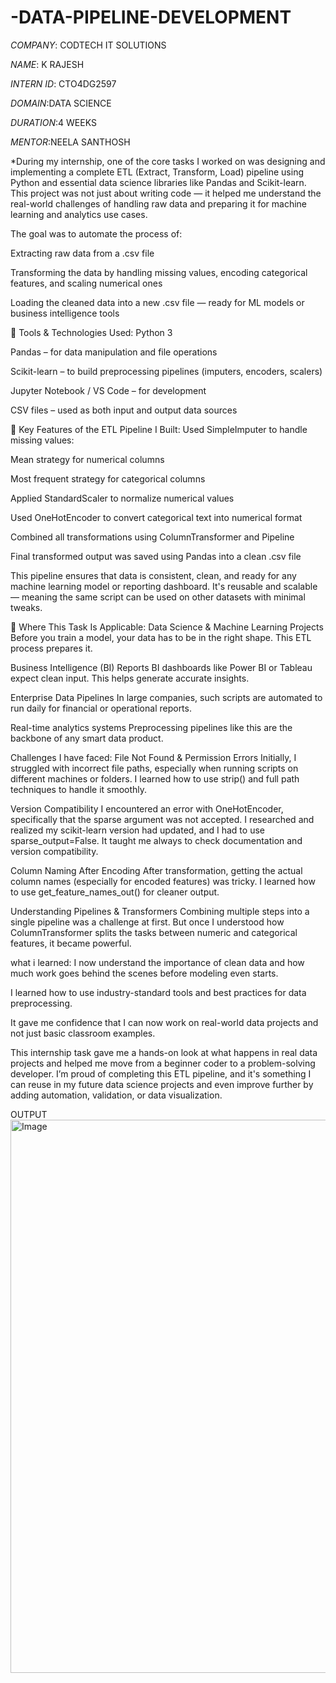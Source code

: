 # -DATA-PIPELINE-DEVELOPMENT

*COMPANY*: CODTECH IT SOLUTIONS

*NAME*: K RAJESH

*INTERN ID*: CTO4DG2597 

*DOMAIN*:DATA SCIENCE

*DURATION*:4 WEEKS

*MENTOR*:NEELA SANTHOSH

*During my internship, one of the core tasks I worked on was designing and implementing a complete ETL (Extract, Transform, Load) pipeline using Python and essential data science libraries like Pandas and Scikit-learn. This project was not just about writing code — it helped me understand the real-world challenges of handling raw data and preparing it for machine learning and analytics use cases.

The goal was to automate the process of:

Extracting raw data from a .csv file

Transforming the data by handling missing values, encoding categorical features, and scaling numerical ones

Loading the cleaned data into a new .csv file — ready for ML models or business intelligence tools

🔧 Tools & Technologies Used:
Python 3

Pandas – for data manipulation and file operations

Scikit-learn – to build preprocessing pipelines (imputers, encoders, scalers)

Jupyter Notebook / VS Code – for development

CSV files – used as both input and output data sources

📌 Key Features of the ETL Pipeline I Built:
Used SimpleImputer to handle missing values:

Mean strategy for numerical columns

Most frequent strategy for categorical columns

Applied StandardScaler to normalize numerical values

Used OneHotEncoder to convert categorical text into numerical format

Combined all transformations using ColumnTransformer and Pipeline

Final transformed output was saved using Pandas into a clean .csv file

This pipeline ensures that data is consistent, clean, and ready for any machine learning model or reporting dashboard. It's reusable and scalable — meaning the same script can be used on other datasets with minimal tweaks.

🏢 Where This Task Is Applicable:
Data Science & Machine Learning Projects
Before you train a model, your data has to be in the right shape. This ETL process prepares it.

Business Intelligence (BI) Reports
BI dashboards like Power BI or Tableau expect clean input. This helps generate accurate insights.

Enterprise Data Pipelines
In large companies, such scripts are automated to run daily for financial or operational reports.

Real-time analytics systems
Preprocessing pipelines like this are the backbone of any smart data product.

 Challenges I have  faced:
File Not Found & Permission Errors
Initially, I struggled with incorrect file paths, especially when running scripts on different machines or folders. I learned how to use strip() and full path techniques to handle it smoothly.

Version Compatibility
I encountered an error with OneHotEncoder, specifically that the sparse argument was not accepted. I researched and realized my scikit-learn version had updated, and I had to use sparse_output=False. It taught me always to check documentation and version compatibility.

Column Naming After Encoding
After transformation, getting the actual column names (especially for encoded features) was tricky. I learned how to use get_feature_names_out() for cleaner output.

Understanding Pipelines & Transformers
Combining multiple steps into a single pipeline was a challenge at first. But once I understood how ColumnTransformer splits the tasks between numeric and categorical features, it became powerful.

what i learned:
I now understand the importance of clean data and how much work goes behind the scenes before modeling even starts.

I learned how to use industry-standard tools and best practices for data preprocessing.

It gave me confidence that I can now work on real-world data projects and not just basic classroom examples.

This internship task gave me a hands-on look at what happens in real data projects and helped me move from a beginner coder to a problem-solving developer. I’m proud of completing this ETL pipeline, and it's something I can reuse in my future data science projects and even improve further by adding automation, validation, or data visualization.


OUTPUT
<img width="1867" height="885" alt="Image" src="https://github.com/user-attachments/assets/296ff311-2f5a-4b37-acca-1a49c3a036a3" />


